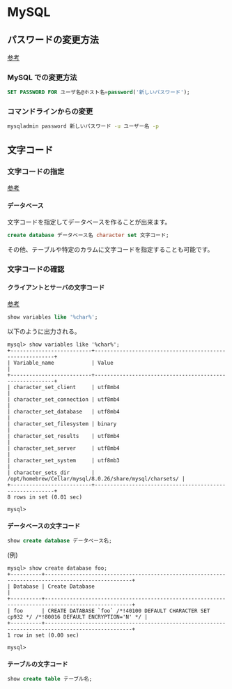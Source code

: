 # MySQL

## パスワードの変更方法

[参考](https://uxmilk.jp/12396)

### MySQL での変更方法

```sql
SET PASSWORD FOR ユーザ名@ホスト名=password('新しいパスワード');
```

### コマンドラインからの変更

```sh
mysqladmin password 新しいパスワード -u ユーザー名 -p
```

## 文字コード

### 文字コードの指定

[参考](https://pentan.info/sql/mysql/character_set.html)

#### データベース

文字コードを指定してデータベースを作ることが出来ます。

```sql
create database データベース名 character set 文字コード;
```

その他、テーブルや特定のカラムに文字コードを指定することも可能です。

### 文字コードの確認

#### クライアントとサーバの文字コード

[参考](https://qiita.com/yukiyoshimura/items/d44a98021608c8f8a52a)

```sql
show variables like '%char%';
```

以下のように出力される。

```text
mysql> show variables like '%char%';
+--------------------------+---------------------------------------------------------+
| Variable_name            | Value                                                   |
+--------------------------+---------------------------------------------------------+
| character_set_client     | utf8mb4                                                 |
| character_set_connection | utf8mb4                                                 |
| character_set_database   | utf8mb4                                                 |
| character_set_filesystem | binary                                                  |
| character_set_results    | utf8mb4                                                 |
| character_set_server     | utf8mb4                                                 |
| character_set_system     | utf8mb3                                                 |
| character_sets_dir       | /opt/homebrew/Cellar/mysql/8.0.26/share/mysql/charsets/ |
+--------------------------+---------------------------------------------------------+
8 rows in set (0.01 sec)

mysql>
```

#### データベースの文字コード

```sql
show create database データベース名;
```

(例)

```text
mysql> show create database foo;
+----------+--------------------------------------------------------------------------------------------------+
| Database | Create Database                                                                                  |
+----------+--------------------------------------------------------------------------------------------------+
| foo      | CREATE DATABASE `foo` /*!40100 DEFAULT CHARACTER SET cp932 */ /*!80016 DEFAULT ENCRYPTION='N' */ |
+----------+--------------------------------------------------------------------------------------------------+
1 row in set (0.00 sec)

mysql>
```

#### テーブルの文字コード

```sql
show create table テーブル名;
```
